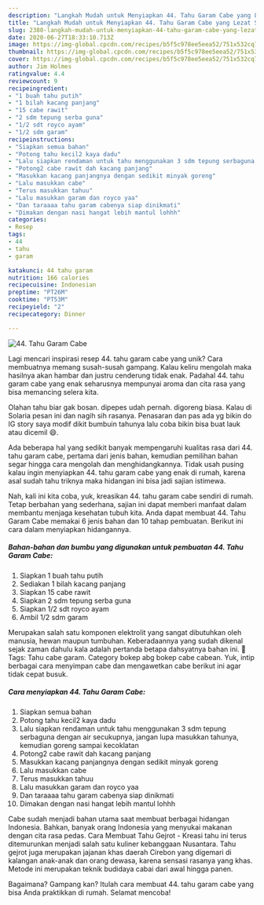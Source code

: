 ```yaml
---
description: "Langkah Mudah untuk Menyiapkan 44. Tahu Garam Cabe yang Lezat Sekali"
title: "Langkah Mudah untuk Menyiapkan 44. Tahu Garam Cabe yang Lezat Sekali"
slug: 2380-langkah-mudah-untuk-menyiapkan-44-tahu-garam-cabe-yang-lezat-sekali
date: 2020-06-27T18:33:10.713Z
image: https://img-global.cpcdn.com/recipes/b5f5c978ee5eea52/751x532cq70/44-tahu-garam-cabe-foto-resep-utama.jpg
thumbnail: https://img-global.cpcdn.com/recipes/b5f5c978ee5eea52/751x532cq70/44-tahu-garam-cabe-foto-resep-utama.jpg
cover: https://img-global.cpcdn.com/recipes/b5f5c978ee5eea52/751x532cq70/44-tahu-garam-cabe-foto-resep-utama.jpg
author: Jim Holmes
ratingvalue: 4.4
reviewcount: 9
recipeingredient:
- "1 buah tahu putih"
- "1 bilah kacang panjang"
- "15 cabe rawit"
- "2 sdm tepung serba guna"
- "1/2 sdt royco ayam"
- "1/2 sdm garam"
recipeinstructions:
- "Siapkan semua bahan"
- "Potong tahu kecil2 kaya dadu"
- "Lalu siapkan rendaman untuk tahu menggunakan 3 sdm tepung serbaguna dengan air secukupnya, jangan lupa masukkan tahunya, kemudian goreng sampai kecoklatan"
- "Potong2 cabe rawit dah kacang panjang"
- "Masukkan kacang panjangnya dengan sedikit minyak goreng"
- "Lalu masukkan cabe"
- "Terus masukkan tahuu"
- "Lalu masukkan garam dan royco yaa"
- "Dan taraaaa tahu garam cabenya siap dinikmati"
- "Dimakan dengan nasi hangat lebih mantul lohhh"
categories:
- Resep
tags:
- 44
- tahu
- garam

katakunci: 44 tahu garam 
nutrition: 166 calories
recipecuisine: Indonesian
preptime: "PT26M"
cooktime: "PT53M"
recipeyield: "2"
recipecategory: Dinner

---
```



![44. Tahu Garam Cabe](https://img-global.cpcdn.com/recipes/b5f5c978ee5eea52/751x532cq70/44-tahu-garam-cabe-foto-resep-utama.jpg)

Lagi mencari inspirasi resep 44. tahu garam cabe yang unik? Cara membuatnya memang susah-susah gampang. Kalau keliru mengolah maka hasilnya akan hambar dan justru cenderung tidak enak. Padahal 44. tahu garam cabe yang enak seharusnya mempunyai aroma dan cita rasa yang bisa memancing selera kita.

Olahan tahu biar gak bosan. dipepes udah pernah. digoreng biasa. Kalau di Solaria pesan ini dan nagih sih rasanya. Penasaran dan pas ada yg bikin do IG story saya modif dikit bumbuin tahunya lalu coba bikin bisa buat lauk atau dicemil 😄.

Ada beberapa hal yang sedikit banyak mempengaruhi kualitas rasa dari 44. tahu garam cabe, pertama dari jenis bahan, kemudian pemilihan bahan segar hingga cara mengolah dan menghidangkannya. Tidak usah pusing kalau ingin menyiapkan 44. tahu garam cabe yang enak di rumah, karena asal sudah tahu triknya maka hidangan ini bisa jadi sajian istimewa.


Nah, kali ini kita coba, yuk, kreasikan 44. tahu garam cabe sendiri di rumah. Tetap berbahan yang sederhana, sajian ini dapat memberi manfaat dalam membantu menjaga kesehatan tubuh kita. Anda dapat membuat 44. Tahu Garam Cabe memakai 6 jenis bahan dan 10 tahap pembuatan. Berikut ini cara dalam menyiapkan hidangannya.

<!--inarticleads1-->

##### Bahan-bahan dan bumbu yang digunakan untuk pembuatan 44. Tahu Garam Cabe:

1. Siapkan 1 buah tahu putih
1. Sediakan 1 bilah kacang panjang
1. Siapkan 15 cabe rawit
1. Siapkan 2 sdm tepung serba guna
1. Siapkan 1/2 sdt royco ayam
1. Ambil 1/2 sdm garam


Merupakan salah satu komponen elektrolit yang sangat dibutuhkan oleh manusia, hewan maupun tumbuhan. Keberadaannya yang sudah dikenal sejak zaman dahulu kala adalah pertanda betapa dahsyatnya bahan ini.  Tags: Tahu cabe garam. Category bokep abg bokep cabe cabean. Yuk, intip berbagai cara menyimpan cabe dan mengawetkan cabe berikut ini agar tidak cepat busuk. 

<!--inarticleads2-->

##### Cara menyiapkan 44. Tahu Garam Cabe:

1. Siapkan semua bahan
1. Potong tahu kecil2 kaya dadu
1. Lalu siapkan rendaman untuk tahu menggunakan 3 sdm tepung serbaguna dengan air secukupnya, jangan lupa masukkan tahunya, kemudian goreng sampai kecoklatan
1. Potong2 cabe rawit dah kacang panjang
1. Masukkan kacang panjangnya dengan sedikit minyak goreng
1. Lalu masukkan cabe
1. Terus masukkan tahuu
1. Lalu masukkan garam dan royco yaa
1. Dan taraaaa tahu garam cabenya siap dinikmati
1. Dimakan dengan nasi hangat lebih mantul lohhh


Cabe sudah menjadi bahan utama saat membuat berbagai hidangan Indonesia. Bahkan, banyak orang Indonesia yang menyukai makanan dengan cita rasa pedas. Cara Membuat Tahu Gejrot - Kreasi tahu ini terus ditemurunkan menjadi salah satu kuliner kebanggaan Nusantara. Tahu gejrot juga merupakan jajanan khas daerah Cirebon yang digemari di kalangan anak-anak dan orang dewasa, karena sensasi rasanya yang khas. Metode ini merupakan teknik budidaya cabai dari awal hingga panen. 

Bagaimana? Gampang kan? Itulah cara membuat 44. tahu garam cabe yang bisa Anda praktikkan di rumah. Selamat mencoba!
